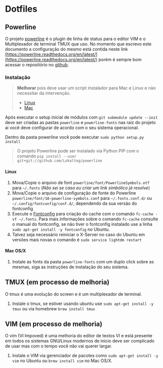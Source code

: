 # Dotfiles



## Powerline

O projeto [powerline](https://github.com/Lokaltog/powerline) é o plugin de linha de status para o editor VIM e o Multiplexador de terminal TMUX que uso.
No momento que escrevo este documento a configuração do mesmo está contida neste link [https://powerline.readthedocs.org/en/latest/](https://powerline.readthedocs.org/en/latest/) porém é sempre bom acessar o repositório no [github](https://github.com/Lokaltog/powerline).

### Instalação

> **Melhorar** pois deve usar um script instalador para Mac e Linux e não necessitar da intervenção.
> - [Linux](https://powerline.readthedocs.org/en/latest/installation/linux.html#installation-linux)
> - [Mac](https://powerline.readthedocs.org/en/latest/installation/osx.html#installation-osx)

Após executar o setup inicial de módulos com `git submodule update --init` deve ser criadas as pastas `powerline` e `powerline-fonts` nas raiz do projeto ai você deve configurar de acordo com o seu sistema operacional.

Dentro da pasta powerline você pode executar `sudo python setup.py install`

> O projeto Powerline pode ser instalado via Python PIP com o comando `pip install --user git+git://github.com/Lokaltog/powerline`

#### Linux

1. Mova/Copie o arquivo de font `powerline/font/PowerlineSymbols.otf` para `~/.fonts` (*Não sei se caso eu criar um link simbólico já resolve*)
2. Mova/Copie o arquivo de configuração de fonte do Powerline `powerline/font/10-powerline-symbols.conf` para `~/.fonts.conf.d/` ou `~/.config/fontconfig/conf.d/`, dependendo da sua versão do fontconfig
3. Execute o [Fontconfig](http://en.wikipedia.org/wiki/Fontconfig) para criação do cache com o comando `fc-cache -vf ~/.fonts`. Para mais informações sobre o comando `fc-cache` consulte o manual do fontconfig, se não tiver o fontconfig instalado use a linha `sudo apt-get install -y fontconfig` no Ubuntu.
4. Talvez seja necessário reiniciar o X-Server no caso do Ubuntu em versões mais novas o comando é `sudo service lightdm restart`

#### Mac OS/X

1. Instale as fonts da pasta `powerline-fonts` com um duplo click sobre as mesmas, siga as instruções de instalação do seu sistema.

## TMUX (em processo de melhoria)
O tmux é uma evolução do screen e é um multiplexador de terminal.

1. Instale o tmux, se estiver usando ubuntu use `sudo apt-get install -y tmux` ou via homebrew `brew install tmux`

## VIM (em processo de melhoria)
O vim (VI Impoved) é uma melhoria do editor de textos VI e está presente em todos os sistemas GNU/Linux modernos de inicio deve ser complicado de usar mas com o tempo você não vai querer largar.

1. Instale o VIM via gerenciador de pacotes como `sudo apt-get install -y vim` no Ubuntu ou `brew install vim` no Mac OS/X.
